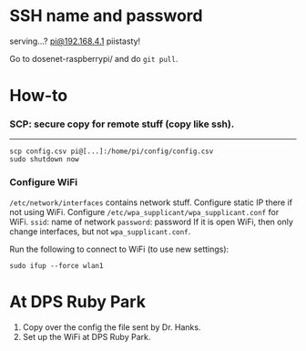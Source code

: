 # SSH name and password
serving...?
pi@192.168.4.1
piistasty!

Go to dosenet-raspberrypi/ and do `git pull`.

# How-to
### SCP: secure copy for remote stuff (copy like ssh).
---
```
scp config.csv pi@[...]:/home/pi/config/config.csv
sudo shutdown now
```

### Configure WiFi
`/etc/network/interfaces` contains network stuff.
Configure static IP there if not using WiFi.
Configure `/etc/wpa_supplicant/wpa_supplicant.conf` for
WiFi.
`ssid`: name of network
`password`: password
If it is open WiFi, then only change interfaces, but not
`wpa_supplicant.conf`.

Run the following to connect to WiFi (to use new settings):
```
sudo ifup --force wlan1
```

# At DPS Ruby Park
1. Copy over the config the file sent by Dr. Hanks.
2. Set up the WiFi at DPS Ruby Park.

